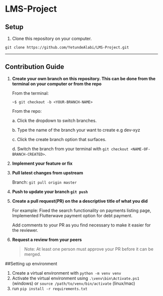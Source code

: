 # LMS-Project

## Setup

1. Clone this repository on your computer.

```
git clone https://github.com/YetundeAlabi/LMS-Project.git
```

---

## Contribution Guide

1. **Create your own branch on this repository. This can be done from the terminal on your computer or from the repo**

   From the terminal:

   ```
   ~$ git checkout -b <YOUR-BRANCH-NAME>
   ```

   From the repo:

   a. Click the dropdown to switch branches.

   b. Type the name of the branch your want to create e.g dev-xyz

   c. Click the create branch option that surfaces.

   d. Switch the branch from your terminal with `git checkout <NAME-OF-BRANCH-CREATED>`.

2. **Implement your feature or fix**

3. **Pull latest changes from upstream**

   Branch: `git pull origin master`


4. **Push to update your branch `git push`**

5. **Create a pull request(PR) on the a descriptive title of what you did**

   For example: Fixed the search functionality on payments listing page, Implemented Flutterwave payment option for debt payment.

   Add comments to your PR as you find necessary to make it easier for the reviewer.

6. **Request a review from your peers**

   > Note: At least one person must approve your PR before it can be merged.


##Setting up environment
1. Create a virtual environment with `python -m venv venv`
2. Activate the virtual environment using `.\venv\bin\Activate.ps1` (windows) or `source /path/to/venv/bin/activate` (linux/mac)
3. run `pip install -r requirements.txt`

